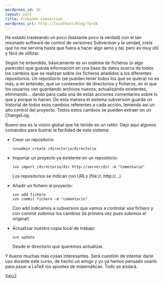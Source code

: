 ```yaml
--- 
wordpress_id: 16
layout: post
title: Probando subversion
wordpress_url: http://localhost/blog/?p=16
---
```

He estado trasteando un poco (bastante poco la verdad) con el tan resonado software de control de versiones Subversion y la verdad, creía que no me serviría hasta que fuera a hacer algo serio y tal, pero es muy útil y fácil de utilizar.

Según he entendido, básicamente es un sistema de ficheros (o algo parecido) que guarda información en una base de datos acerca de todos los cambios que se realizan sobre los ficheros añadidos a los diferentes repositorios. Un repositorio (se pueden tener todos los que se quiera) no es más, a mi entender, que un contenedor de directorios y ficheros, en el que los usuarios van guardando archivos nuevos, actualizando existentes, eliminando... dando para cada una de estas acciones comentarios sobre lo que y porque lo hacen. De esta manera el sistema subversion guarda un historial de todos esos cambios referentes a cada acción, teniendo así un alto control del proyecto. Todos estos cambios se pueden extraer en un ChangeLog.

Bueno esa es la visión global que he tenido en un ratito. Dejo aquí algunos comandos para ilustrar la facilidad de este sistema:

<ul>
<li>Crear un repositorio: <p><code>svnadmin create /directorio/directorio</code></p></li>
<li>Importar un proyecto ya existente en un repositorio: <p><code>svn import /directorio/dir http://server/dir -m "Comentario"</code></p><p>Los repositorios se indican con URLs (file://, http://...)</p></li>
<li>Añadir un fichero al proyecto:<p><code>svn add fichero<br />svn commit fichero -m "comentario"</code></p><p>Con add indicamos a subversion que vamos a controlar ese fichero y con commit subimos los cambios (la primera vez pues subimos el original)</p></li>
<li>Actualizar nuestra copia local de trabajo:<p><code>svn update</code></p><p>Desde el directorio que queremos actualizar.</p></li></ul>
Y bueno muchas más cosas interesantes. Será cuestión de intentar darle uso durante este curso, de hecho un amigo y yo ya hemos pensado usarlo para pasar a LaTeX los apuntes de matemáticas. Todo se andará.

Salu2
